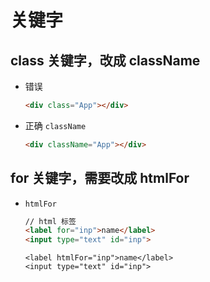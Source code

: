 # 关键字

## class 关键字，改成 className

*   错误

    ```html
    <div class="App"></div>
    ```

*   正确 `className`

    ```html
    <div className="App"></div>
    ```

## for 关键字，需要改成 htmlFor

*   `htmlFor`

    ```html
    // html 标签
    <label for="inp">name</label>
    <input type="text" id="inp">
    ```

    ```react&#x20;jsx
    <label htmlFor="inp">name</label>
    <input type="text" id="inp">
    ```
